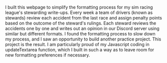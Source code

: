 I built this webpage to simplify the formatting process for my sim racing league's stewarding write-ups. Every week a team of drivers (known as stewards) review each accident from the last race and assign penalty points based on the outcome of the steward's rulings. Each steward reviews the accidents one by one and writes out an opinion in our Discord server using similar but different formats. I found the formatting process to slow down my process, and I saw an opportunity to build another practice project. This project is the result. I am particularly proud of my Javascript coding in updateTextarea function, which I built in such a way as to leave room for new formatting preferences if necessary.